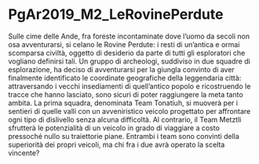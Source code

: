 # PgAr2019_M2_LeRovinePerdute
Sulle cime delle Ande, fra foreste incontaminate dove l’uomo da secoli non osa avventurarsi, si celano le Rovine Perdute: i resti di un’antica e ormai scomparsa civiltà, oggetto di desiderio da parte di tutti gli esploratori che vogliano definirsi tali.
Un gruppo di archeologi, suddiviso in due squadre di esplorazione, ha deciso di avventurarsi per la giungla convinto di aver finalmente identificato le coordinate geografiche della leggendaria città: attraversando i vecchi insediamenti di quell’antico popolo e ricostruendo le tracce che hanno lasciato, sono sicuri di poter raggiungere la meta tanto ambita.
La prima squadra, denominata Team Tonatiuh, si muoverà per i sentieri di quelle valli con un avveniristico veicolo progettato per affrontare ogni tipo di dislivello senza alcuna difficoltà. Al contrario, il Team Metztli sfrutterà le potenzialità di un veicolo in grado di viaggiare a costo pressoché nullo su traiettorie piane.
Entrambi i team sono convinti della superiorità dei propri veicoli, ma chi fra i due avrà operato la scelta vincente?